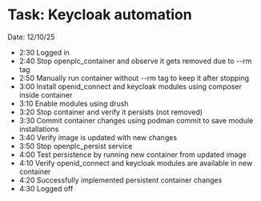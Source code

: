 # Task: Keycloak automation

Date: 12/10/25

- 2:30 Logged in
- 2:40 Stop openplc_container and observe it gets removed due to --rm tag
- 2:50 Manually run container without --rm tag to keep it after stopping
- 3:00 Install openid_connect and keycloak modules using composer inside container
- 3:10 Enable modules using drush
- 3:20 Stop container and verify it persists (not removed)
- 3:30 Commit container changes using podman commit to save module installations
- 3:40 Verify image is updated with new changes
- 3:50 Stop openplc_persist service
- 4:00 Test persistence by running new container from updated image
- 4:10 Verify openid_connect and keycloak modules are available in new container
- 4:20 Successfully implemented persistent container changes
- 4:30 Logged off
